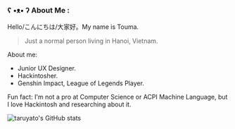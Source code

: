 ### ʕ •ᴥ• ʔ About Me :
Hello/こんにちは/大家好。My name is Touma.
> Just a normal person living in Hanoi, Vietnam.

About me:
- Junior UX Designer.
- Hackintosher.
- Genshin Impact, League of Legends Player.

Fun fact: I'm not a pro at Computer Science or ACPI Machine Language, but I love Hackintosh and researching about it.

![taruyato's GitHub stats](https://github-readme-stats.vercel.app/api?username=taruyato&theme=tokyonight&hide_border=true&include_all_commits=true&count_private=false)
